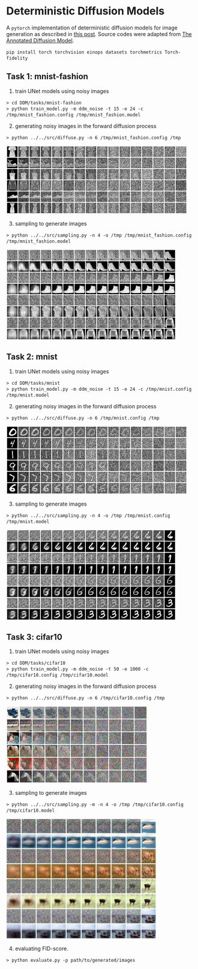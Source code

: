 # Deterministic Diffusion Models

A `pytorch` implementation of deterministic diffusion models for image generation as described in [this post](https://incml.github.io/2023/12/20/Deterministic-Diffusion-Models.html). Source codes were adapted from [The Annotated Diffusion Model](https://huggingface.co/blog/annotated-diffusion).

```
pip install torch torchvision einops datasets torchmetrics Torch-fidelity

```

## Task 1: mnist-fashion


1. train UNet models using noisy images
```
> cd DDM/tasks/mnist-fashion
> python train_model.py -m ddm_noise -t 15 -e 24 -c /tmp/mnist_fashion.config /tmp/mnist_fashion.model

```

2. generating noisy images in the forward diffusion process

```
> python ../../src/diffuse.py -n 6 /tmp/mnist_fashion.config /tmp

```
![forward diffusion process](./images/mnist-fashion-diffusion.png?raw=true "Diffusion")

3. sampling to generate images
```
> python ../../src/sampling.py -n 4 -o /tmp /tmp/mnist_fashion.config /tmp/mnist_fashion.model

```
![sampling process to generate images](./images/mnist-fashion-sampling.png?raw=true "Sampling")


## Task 2: mnist

1. train UNet models using noisy images
```
> cd DDM/tasks/mnist
> python train_model.py -m ddm_noise -t 15 -e 24 -c /tmp/mnist.config /tmp/mnist.model

```

2. generating noisy images in the forward diffusion process
```
> python ../../src/diffuse.py -n 6 /tmp/mnist.config /tmp

```
![forward diffusion process](./images/mnist-diffusion.png?raw=true "Diffusion")

3. sampling to generate images
```
> python ../../src/sampling.py -n 4 -o /tmp /tmp/mnist.config /tmp/mnist.model

```
![sampling process to generate images](./images/mnist-sampling.png?raw=true "Sampling")


## Task 3: cifar10

1. train UNet models using noisy images
```
> cd DDM/tasks/cifar10
> python train_model.py -m ddm_noise -t 50 -e 1000 -c /tmp/cifar10.config /tmp/cifar10.model

```

2. generating noisy images in the forward diffusion process
```
> python ../../src/diffuse.py -n 6 /tmp/cifar10.config /tmp

```
![forward diffusion process](./images/cifar10-diffusion.png?raw=true "Diffusion")

3. sampling to generate images
```
> python ../../src/sampling.py -m -n 4 -o /tmp /tmp/cifar10.config /tmp/cifar10.model

```
<img src="./images/cifar10-sampling.png" width="400" />

4. evaluating FID-score.
```
> python evaluate.py -p path/to/generated/images

```
